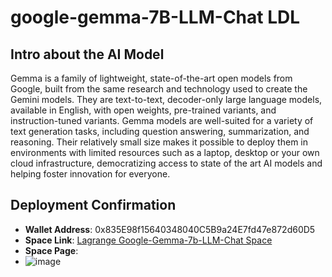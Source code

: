 # google-gemma-7B-LLM-Chat LDL

## Intro about the AI Model
Gemma is a family of lightweight, state-of-the-art open models from Google, built from the same research and technology used to create the Gemini models. 
They are text-to-text, decoder-only large language models, available in English, with open weights, pre-trained variants, and instruction-tuned variants. 
Gemma models are well-suited for a variety of text generation tasks, including question answering, summarization, and reasoning. 
Their relatively small size makes it possible to deploy them in environments with limited resources such as a laptop, 
desktop or your own cloud infrastructure, democratizing access to state of the art AI models and helping foster innovation for everyone.
## Deployment Confirmation

- **Wallet Address**: 0x835E98f15640348040C5B9a24E7fd47e872d60D5
- **Space Link**: [Lagrange Google-Gemma-7b-LLM-Chat Space](https://lagrangedao.org/spaces/0x835E98f15640348040C5B9a24E7fd47e872d60D5/Google-Gemma-7b-LLM-Chat/app)
- **Space Page**:
- ![image](https://github.com/harleyLuke/awesome-swanchain/assets/117342269/6fe1352b-9afe-4864-b0c9-a3b2229fb72e)
